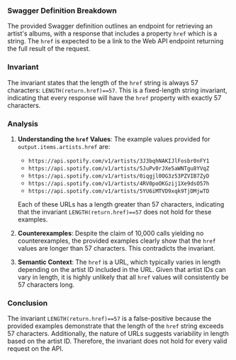 ### Swagger Definition Breakdown
The provided Swagger definition outlines an endpoint for retrieving an artist's albums, with a response that includes a property `href` which is a string. The `href` is expected to be a link to the Web API endpoint returning the full result of the request.

### Invariant
The invariant states that the length of the `href` string is always 57 characters: `LENGTH(return.href)==57`. This is a fixed-length string invariant, indicating that every response will have the `href` property with exactly 57 characters.

### Analysis
1. **Understanding the `href` Values**: The example values provided for `output.items.artists.href` are:
   - `https://api.spotify.com/v1/artists/3J3bqhNAKIJlFosbr0nFY1`
   - `https://api.spotify.com/v1/artists/5JuPv0rJXe5aWNTgu8YVqZ`
   - `https://api.spotify.com/v1/artists/0iqgjl0OG3z53PZVIB7ZyD`
   - `https://api.spotify.com/v1/artists/4RV0poOKGzij1Xe9dsO57h`
   - `https://api.spotify.com/v1/artists/5YU6iMTVD9xqk9TjDMjwTD`

   Each of these URLs has a length greater than 57 characters, indicating that the invariant `LENGTH(return.href)==57` does not hold for these examples.

2. **Counterexamples**: Despite the claim of 10,000 calls yielding no counterexamples, the provided examples clearly show that the `href` values are longer than 57 characters. This contradicts the invariant.

3. **Semantic Context**: The `href` is a URL, which typically varies in length depending on the artist ID included in the URL. Given that artist IDs can vary in length, it is highly unlikely that all `href` values will consistently be 57 characters long.

### Conclusion
The invariant `LENGTH(return.href)==57` is a false-positive because the provided examples demonstrate that the length of the `href` string exceeds 57 characters. Additionally, the nature of URLs suggests variability in length based on the artist ID. Therefore, the invariant does not hold for every valid request on the API.
